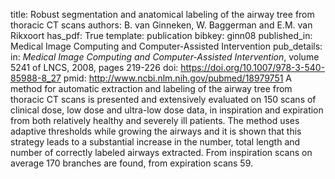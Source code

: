title: Robust segmentation and anatomical labeling of the airway tree from thoracic CT scans
authors: B. van Ginneken, W. Baggerman and E.M. van Rikxoort
has_pdf: True
template: publication
bibkey: ginn08
published_in: Medical Image Computing and Computer-Assisted Intervention
pub_details: in: <i>Medical Image Computing and Computer-Assisted Intervention</i>, volume 5241 of LNCS, 2008, pages 219-226
doi: https://doi.org/10.1007/978-3-540-85988-8_27
pmid: http://www.ncbi.nlm.nih.gov/pubmed/18979751
A method for automatic extraction and labeling of the airway tree from thoracic CT scans is presented and extensively evaluated on 150 scans of clinical dose, low dose and ultra-low dose data, in inspiration and expiration from both relatively healthy and severely ill patients. The method uses adaptive thresholds while growing the airways and it is shown that this strategy leads to a substantial increase in the number, total length and number of correctly labeled airways extracted. From inspiration scans on average 170 branches are found, from expiration scans 59.

